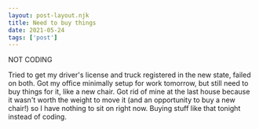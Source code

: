 ```yaml
---
layout: post-layout.njk
title: Need to buy things
date: 2021-05-24
tags: ['post']
---
```

<!-- Excerpt Start -->
NOT CODING
<!-- Excerpt End -->

Tried to get my driver's license and truck registered in the new state, failed on both. Got my office minimally setup for work tomorrow, but still need to buy things for it, like a new chair. Got rid of mine at the last house because it wasn't worth the weight to move it (and an opportunity to buy a new chair!) so I have nothing to sit on right now. Buying stuff like that tonight instead of coding. 
